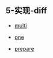 ## 5-实现-diff

- [multi](./5-实现-diff/multi.md)

- [one](./5-实现-diff/one.md)

- [prepare](./5-实现-diff/prepare.md)

